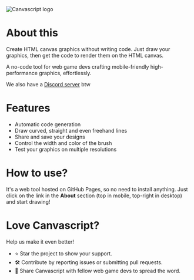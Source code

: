 <!DOCTYPE html>
<html lang="en">

<head>
    <meta charset="UTF-8">
    <meta name="viewport" content="width=device-width, initial-scale=1.0">
    <meta name="description" content="Draw with your pointer on the HTML canvas, then get the code to render it." itemprop="description">
    <meta name="keywords" content="draw, mouse, pointer, html, canvas, code, render" itemprop="keywords">
    <meta name="author" content="Viraj Bijpuria" itemprop="author">
    <meta property="og:title" content="Draw on the HTML canvas without code" itemprop="name">
    <meta property="og:description" content="Draw with your pointer on the HTML canvas, then get the code to render it." itemprop="description">
    <meta property="og:image" content="https://vbprodev.github.io/Canvascript/CanvaScript.png" itemprop="image">
    <meta property="og:url" content="https://vbprodev.github.io/Canvascript/" itemprop="url">
    <meta property="og:type" content="website">
    <link rel="canonical" href="https://github.com/VBproDev/Canvascript">
</head>

<body itemscope itemtype="https://schema.org/SoftwareApplication">

<meta itemprop="name" content="Canvascript">
<meta itemprop="description" content="A no-code tool for creating HTML canvas graphics. Draw with your pointer on the canvas, then generate the code to render it. Ideal for web game developers.">
<meta itemprop="applicationCategory" content="GraphicsApplication">
<meta itemprop="operatingSystem" content="Any">
<meta itemprop="softwareVersion" content="1.0">
<meta itemprop="creator" content="Viraj Bijpuria">
<meta itemprop="url" content="https://vbprodev.github.io/Canvascript/">
<meta itemprop="image" content="https://vbprodev.github.io/Canvascript/CanvaScript.png">
<meta itemprop="downloadUrl" content="https://github.com/VBproDev/Canvascript">
<meta itemprop="sameAs" content="https://discord.gg/ZXMEkzfZXx">

<img src="assets/CanvaScript.png" alt="Canvascript logo" itemprop="image">

<h1 itemprop="headline">About this</h1>
<p itemprop="text">Create HTML canvas graphics without writing code. Just draw your graphics, then get the code to render them on the HTML canvas.

A no-code tool for web game devs crafting mobile-friendly high-performance graphics, effortlessly.</p>

<p>We also have a <a href="https://discord.gg/ZXMEkzfZXx" target="_blank" itemprop="sameAs">Discord server</a> btw</p>

<h1 itemprop="headline">Features</h1>
<ul>
    <li itemprop="featureList">Automatic code generation</li>
    <li itemprop="featureList">Draw curved, straight and even freehand lines</li>
    <li itemprop="featureList">Share and save your designs</li>
    <li itemprop="featureList">Control the width and color of the brush</li>
    <li itemprop="featureList">Test your graphics on multiple resolutions</li>
</ul>

<h1 itemprop="headline">How to use?</h1>
<p itemprop="softwareHelp">It's a web tool hosted on GitHub Pages, so no need to install anything. Just click on the link in the <b>About</b> section (top in mobile, top-right in desktop) and start drawing!</p>

<h1>Love Canvascript?</h1>
<p>Help us make it even better!</p>
<ul>
    <li>⭐ Star the project to show your support.</li>
    <li>🛠️ Contribute by reporting issues or submitting pull requests.</li>
    <li>📣 Share Canvascript with fellow web game devs to spread the word.</li>
</ul>
</body>
</html>
